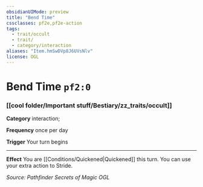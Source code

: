 ```yaml
---
obsidianUIMode: preview
title: "Bend Time"
cssclasses: pf2e,pf2e-action
tags:
  - trait/occult
  - trait/
  - category/interaction
aliases: "Item.hmSwDVp8J6UVsNlv"
license: OGL
---
```

# Bend Time `pf2:0`

### [[cool folder/Important stuff/Bestiary/zz_traits/occult]]

**Category** interaction; 




**Frequency** once per day

**Trigger** Your turn begins

* * *

**Effect** You are [[Conditions/Quickened|Quickened]] this turn. You can use your extra action to Stride.

*Source: Pathfinder Secrets of Magic*
*OGL*